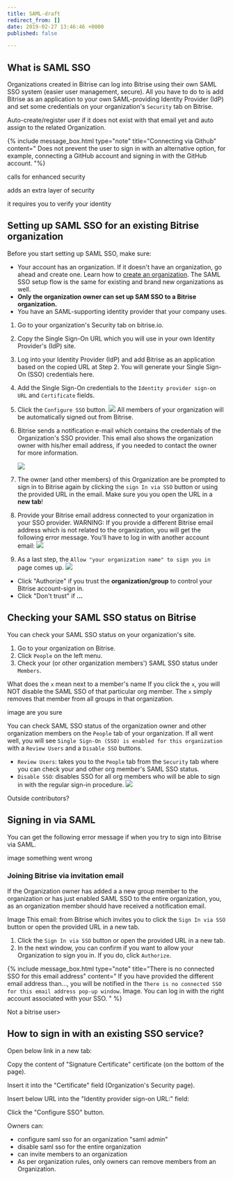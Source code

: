 ```yaml
---
title: SAML-draft
redirect_from: []
date: 2019-02-27 13:46:46 +0000
published: false

---
```

## What is SAML SSO

Organizations created in Bitrise can log into Bitrise using their own SAML SSO system (easier user management, secure). All you have to do to is add Bitrise as an application to your own SAML-providing Identity Provider (IdP) and set some credentials on your organization's `Security` tab on Bitrise.

 Auto-create/register user if it does not exist with that email yet and auto assign to the related Organization.

{% include message_box.html type="note" title="Connecting via Github" content=" Does not prevent the user to sign in with an alternative option, for example, connecting a GitHub account and signing in with the GitHub account. "%}

calls for enhanced security

adds an extra layer of security

it requires you to verify your identity

## Setting up SAML SSO for an existing Bitrise organization

Before you start setting up SAML SSO, make sure:

* Your account has an organization. If it doesn't have an organization, go ahead and create one. Learn how to [create an organization](https://devcenter.bitrise.io/team-management/organizations/creating-org/). The SAML SSO setup flow is the same for existing and brand new organizations as well.
* **Only the organization owner can set up SAM SSO to a Bitrise organization.**
* You have an SAML-supporting identity provider that your company uses.

1. Go to your organization's Security tab on bitrise.io.
2. Copy the Single Sign-On URL which you will use in your own Identity Provider's (IdP) site.
3. Log into your Identity Provider (IdP) and add Bitrise as an application based on the copied URL at Step 2. You will generate your Single Sign-On (SSO) credentials here.
4. Add the Single Sign-On credentials to the `Identity provider sign-on URL` and `Certificate`
   fields.
5. Click the `Configure SSO` button. 
	![](/img/SSO-page.jpg)
	All members of your organization will be automatically signed out from Bitrise.
6. Bitrise sends a notification e-mail which contains the credentials of the Organization's SSO provider. This email also shows the organization owner with his/her email address, if you needed to contact the owner for more information.

   ![](/img/email-notification.jpg)
7. The owner (and other members) of this Organization are be prompted to sign in to Bitrise again by clicking the `sign In via SSO` button or using the provided URL in the email. Make sure you you open the URL in a **new tab**!
8. Provide your Bitrise email address connected to your organization in your SSO provider. WARNING: If you provide a different Bitrise email address which is not related to the organization, you will get the following 	error message. You'll have to log in with another account email: ![](/img/no-connected-sso-for-this-email-address.png)
9. As a last step, the `Allow "your organization name" to sign you in` page comes up.
   ![](/img/enable-saml.jpg)

* Click "Authorize" if you trust the **organization/group** to control your Bitrise account-sign in.
* Click "Don't trust" if **...**

## Checking your SAML SSO status on Bitrise

You can check your SAML SSO status on your organization's site.

1. Go to your organization on Bitrise.
2. Click `People` on the left menu.
3. Check your (or other organization members') SAML SSO status under `Members`.

What does the `x` mean next to a member's name
If you click the `x`, you will NOT disable the SAML SSO of that particular org member. The `x` simply removes that member from all groups in that organization.

image are you sure

You can check SAML SSO status of the organization owner and other organization members on the `People` tab of your organization. If all went well, you will see `Single Sign-On (SSO) is enabled for this organization` with a `Review Users` and a `Disable SSO` buttons.

* `Review Users`: takes you to the `People` tab from the `Security` tab where you can check your and other org member's SAML SSO status.
* `Disable SSO`: disables SSO for all org members who will be able to sign in with the regular sign-in procedure.
  ![](/img/disable-saml.jpg)

Outside contributors?

## Signing in via SAML

You can get the following error message if when you try to sign into Bitrise via SAML.

image something went wrong

### Joining Bitrise via invitation email

If the Organization owner has added a a new group member to the organization or has just enabled SAML SSO to the entire organization, you, as an organization member should have received a notification email.

Image
This email: from Bitrise which invites you to click the `Sign In via SSO` button or open the provided URL in a new tab.

1. Click the `Sign In via SSO` button or open the provided URL in a new tab.
2. In the next window, you can confirm if you want to allow your Organization to sign you in. If you do, click `Authorize`.

{% include message_box.html type="note" title="There is no connected SSO for this email address" content=" If you have provided the different email address than..., you will be notified in the `There is no connected SSO for this email address pop-up window`. Image. You can log in with the right account associated with your SSO. " %}

Not a bitrise user>

## How to sign in with an existing SSO service?

Open below link in a new tab:

Copy the content of  "Signature Certificate" certificate (on the bottom of the page).

Insert it into the "Certificate" field (Organization's Security page).

Insert  below URL  into the "Identity provider sign-on URL:" field:

Click the "Configure SSO" button.

Owners can:

* configure saml sso for an organization "saml admin"
* disable saml sso for the entire organization
* can invite members to an organization
* As per organization rules, only owners can remove members from an Organization.